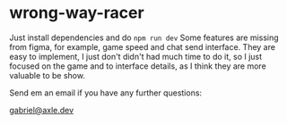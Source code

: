 # wrong-way-racer

Just install dependencies and do `npm run dev`
Some features are missing from figma, for example, game speed and chat send interface.
They are easy to implement, I just don't didn't had much time to do it, so I just focused on the game and to interface details, as I think they are more valuable to be show.

Send em an email if you have any further questions:

gabriel@axle.dev
